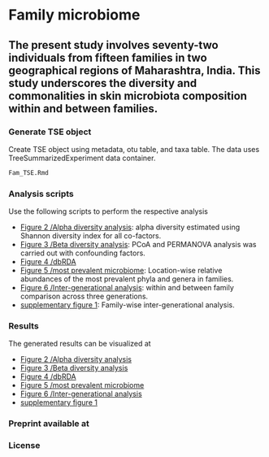 # Family microbiome
## The present study involves seventy-two individuals from fifteen families in two geographical regions of Maharashtra, India. This study underscores the diversity and commonalities in skin microbiota composition within and between families. ##

### Generate TSE object
Create TSE object using metadata, otu table, and taxa table. The data uses TreeSummarizedExperiment data container. 
```bash
Fam_TSE.Rmd
```

### Analysis scripts
Use the following scripts to perform the respective analysis
- [Figure 2 /Alpha diversity analysis](tse_alpha.Rmd): alpha diversity estimated using Shannon diversity index for all co-factors. 
- [Figure 3 /Beta diversity analysis](tse_beta.Rmd): PCoA and PERMANOVA analysis was carried out with confounding factors.
- [Figure 4 /dbRDA](RDA.Rmd)
- [Figure 5 /most prevalent microbiome](tse_core.Rmd): Location-wise relative abundances of the most prevalent phyla and genera in families.
- [Figure 6 /Inter-generational analysis](Intergeneration_analysis.Rmd): within and between family comparison across three generations.
- [supplementary figure 1](supplimentory.Rmd): Family-wise inter-generational analysis.

 ### Results
 The generated results can be visualized at
- [Figure 2 /Alpha diversity analysis](tse_alpha.md) 
- [Figure 3 /Beta diversity analysis](tse_beta.md)
- [Figure 4 /dbRDA](RDA.md)
- [Figure 5 /most prevalent microbiome](tse_core.md)
- [Figure 6 /Inter-generational analysis](Intergeneration_analysis.md)
- [supplementary figure 1](supplementary.md)

### Preprint available at

### License
 
